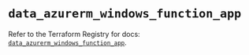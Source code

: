# `data_azurerm_windows_function_app`

Refer to the Terraform Registry for docs: [`data_azurerm_windows_function_app`](https://registry.terraform.io/providers/hashicorp/azurerm/3.102.0/docs/data-sources/windows_function_app).
